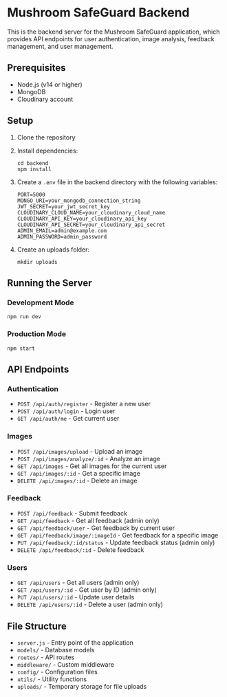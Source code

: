 
# Mushroom SafeGuard Backend

This is the backend server for the Mushroom SafeGuard application, which provides API endpoints for user authentication, image analysis, feedback management, and user management.

## Prerequisites

- Node.js (v14 or higher)
- MongoDB
- Cloudinary account

## Setup

1. Clone the repository
2. Install dependencies:
   ```
   cd backend
   npm install
   ```
3. Create a `.env` file in the backend directory with the following variables:
   ```
   PORT=5000
   MONGO_URI=your_mongodb_connection_string
   JWT_SECRET=your_jwt_secret_key
   CLOUDINARY_CLOUD_NAME=your_cloudinary_cloud_name
   CLOUDINARY_API_KEY=your_cloudinary_api_key
   CLOUDINARY_API_SECRET=your_cloudinary_api_secret
   ADMIN_EMAIL=admin@example.com
   ADMIN_PASSWORD=admin_password
   ```

4. Create an uploads folder:
   ```
   mkdir uploads
   ```

## Running the Server

### Development Mode
```
npm run dev
```

### Production Mode
```
npm start
```

## API Endpoints

### Authentication
- `POST /api/auth/register` - Register a new user
- `POST /api/auth/login` - Login user
- `GET /api/auth/me` - Get current user

### Images
- `POST /api/images/upload` - Upload an image
- `POST /api/images/analyze/:id` - Analyze an image
- `GET /api/images` - Get all images for the current user
- `GET /api/images/:id` - Get a specific image
- `DELETE /api/images/:id` - Delete an image

### Feedback
- `POST /api/feedback` - Submit feedback
- `GET /api/feedback` - Get all feedback (admin only)
- `GET /api/feedback/user` - Get feedback by current user
- `GET /api/feedback/image/:imageId` - Get feedback for a specific image
- `PUT /api/feedback/:id/status` - Update feedback status (admin only)
- `DELETE /api/feedback/:id` - Delete feedback

### Users
- `GET /api/users` - Get all users (admin only)
- `GET /api/users/:id` - Get user by ID (admin only)
- `PUT /api/users/:id` - Update user details
- `DELETE /api/users/:id` - Delete a user (admin only)

## File Structure

- `server.js` - Entry point of the application
- `models/` - Database models
- `routes/` - API routes
- `middleware/` - Custom middleware
- `config/` - Configuration files
- `utils/` - Utility functions
- `uploads/` - Temporary storage for file uploads
